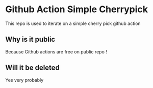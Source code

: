 # Github Action Simple Cherrypick
This repo is used to iterate on a simple cherry pick github action

## Why is it public
Because Github actions are free on public repo !

## Will it be deleted
Yes very probably
